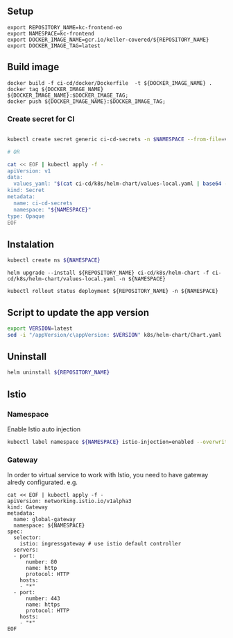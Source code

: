 ## Setup

```
export REPOSITORY_NAME=kc-frontend-eo
export NAMESPACE=kc-frontend
export DOCKER_IMAGE_NAME=gcr.io/keller-covered/${REPOSITORY_NAME}
export DOCKER_IMAGE_TAG=latest
```

## Build image

```
docker build -f ci-cd/docker/Dockerfile  -t ${DOCKER_IMAGE_NAME} .
docker tag ${DOCKER_IMAGE_NAME} ${DOCKER_IMAGE_NAME}:$DOCKER_IMAGE_TAG;
docker push ${DOCKER_IMAGE_NAME}:$DOCKER_IMAGE_TAG;
```

### Create secret for CI

```bash

kubectl create secret generic ci-cd-secrets -n $NAMESPACE --from-file=values_yaml=ci-cd/k8s/helm-chart/values-local.yaml

# OR

cat << EOF | kubectl apply -f -
apiVersion: v1
data:
  values_yaml: "$(cat ci-cd/k8s/helm-chart/values-local.yaml | base64 -w 0)"
kind: Secret
metadata:
  name: ci-cd-secrets
  namespace: "${NAMESPACE}"
type: Opaque
EOF

```

## Instalation

```bash
kubectl create ns ${NAMESPACE}
```

```
helm upgrade --install ${REPOSITORY_NAME} ci-cd/k8s/helm-chart -f ci-cd/k8s/helm-chart/values-local.yaml -n ${NAMESPACE}

kubectl rollout status deployment ${REPOSITORY_NAME} -n ${NAMESPACE}
```

## Script to update the app version

```bash
export VERSION=latest
sed -i "/appVersion/c\appVersion: $VERSION" k8s/helm-chart/Chart.yaml
```

## Uninstall


```bash
helm uninstall ${REPOSITORY_NAME}
```


## Istio

### Namespace

Enable Istio auto injection

```bash
kubectl label namespace ${NAMESPACE} istio-injection=enabled --overwrite
```

### Gateway

In order to virtual service to work with Istio, you need to have  gateway alredy configurated. e.g.

```
cat << EOF | kubectl apply -f -
apiVersion: networking.istio.io/v1alpha3
kind: Gateway
metadata:
  name: global-gateway
  namespace: ${NAMESPACE}
spec:
  selector:
    istio: ingressgateway # use istio default controller
  servers:
  - port:
      number: 80
      name: http
      protocol: HTTP
    hosts:
    - "*"
  - port:
      number: 443
      name: https
      protocol: HTTP
    hosts:
    - "*"
EOF
```